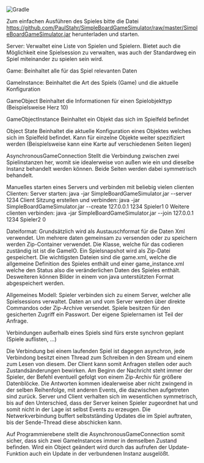 ![Gradle](https://github.com/PaulStahr/SimpleBoardGameSimulator/actions/workflows/gradle.yml/badge.svg)

Zum einfachen Ausführen des Spieles bitte die Datei https://github.com/PaulStahr/SimpleBoardGameSimulator/raw/master/SimpleBoardGameSimulator.jar herunterladen und starten.

Server:
Verwaltet eine Liste von Spielen und Spielern. Bietet auch die Möglichkeit eine Spielsession zu verwalten, was auch der Standardweg ein Spiel miteinander zu spielen sein wird.

Game:
Beinhaltet alle für das Spiel relevanten Daten

GameInstance:
Beinhaltet die Art des Spiels (Game) und die aktuelle Konfiguration

GameObject
Beinhaltet die Informationen für einen Spielobjekttyp (Beispielsweise Herz 10)

GameObjectInstance
Beinhaltet ein Objekt das sich im Spielfeld befindet

Object State
Beinhaltet die aktuelle Konfiguration eines Objektes welches sich im Spielfeld befindet. Kann für einzelne Objekte weiter spezifiziert werden (Beispielsweise kann eine Karte auf verschiedenen Seiten liegen)

AsynchronousGameConnection
Stellt die Verbindung zwischen zwei Spielinstanzen her, womit sie idealerweise von außen wie ein und dieselbe Instanz behandelt werden können. Beide Seiten werden dabei symmetrisch behandelt.

Manuelles starten eines Servers und verbinden mit beliebig vielen clienten Clienten:
Server starten: java -jar SimpleBoardGameSimulator.jar --server 1234
Client Sitzung erstellen und verbinden: java -jar SimpleBoardGameSimulator.jar --create 127.0.0.1 1234 Spieler1 0
Weitere clienten verbinden: java -jar SimpleBoardGameSimulator.jar --join 127.0.0.1 1234 Spieler2 0

Dateiformat:
Grundsätzlich wird als Austauschformat für die Daten Xml verwendet. Um mehrere daten gemeinsam zu versenden oder zu speichern werden Zip-Container verwendet. Die Klasse, welche für das codieren zuständig ist ist die GameIO.
Ein Spielsnapshot wird als Zip-Datei gespeichert. Die wichtigsten Dateien sind die game.xml, welche die allgemeine Definition des Spieles enthält und einer game_instance.xml welche den Status also die veränderlichen Daten des Spieles enthält. Desweiteren können Bilder in einem von java unterstützten Format abgespeichert werden.

Allgemeines Modell:
Spieler verbinden sich zu einem Server, welcher alle Spielsessions verwaltet. Daten an und vom Server werden über direkte Commandos oder Zip-Archive versendet. Spiele besitzen für den gesicherten Zugriff ein Passwort. Der eigene Spielernamen ist Teil der Anfrage.

Verbindungen außerhalb eines Spiels sind fürs erste synchron geplant (Spiele auflisten, ...)

Die Verbindung bei einem laufenden Spiel ist dagegen asynchron, jede Verbindong besitzt einen Thread zum Schreiben in den Stream und einem zum Lesen von diesem. Der Client kann somit Anfragen stellen oder auch Zustandsänderungen bewirken. Am Beginn der Nachricht steht immer der Spieler, der Befehl eventuell gefolgt von einem Zip-Archiv für größere Datenblöcke. Die Antworten kommen idealerweise aber nicht zwingend in der selben Reihenfolge, mit anderen Events, die dazwischen aufgetreten sind zurück. Server und Client verhalten sich im wesentlichen symmetrisch, bis auf den Unterschied, dass der Server keinen Spieler zugeordnet hat und somit nicht in der Lage ist selbst Events zu erzeugen. Die Netwerkverbindung buffert selbstständing Updates die im Spiel auftraten, bis der Sende-Thread diese abschicken kann.

Auf Programmierebene stellt die AsynchronousGameConnection somit sicher, dass sich zwei GameInstances immer in demselben Zustand befinden. Wird ein Object geändert wird durch das aufrufen der Update-Funktion auch ein Update in der verbundenen Instanz ausgelößt.
